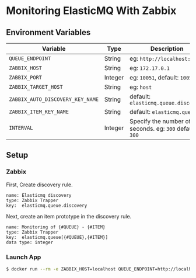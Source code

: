 Monitoring ElasticMQ With Zabbix
===

Environment Variables
---

| Variable                           | Type    | Description                                             |
| ---------------------------------- | ------  | ---------------------------------------------           |
| `QUEUE_ENDPOINT`                   | String  | eg: `http://localhost:9324`                             |
| `ZABBIX_HOST`                      | String  | eg: `172.17.0.1`                                        |
| `ZABBIX_PORT`                      | Integer | eg: `10051`, default: `10051`                           |
| `ZABBIX_TARGET_HOST`               | String  | eg: `host`                                              |
| `ZABBIX_AUTO_DISCOVERY_KEY_NAME`   | String  | default: `elasticmq.queue.discovery`                    |
| `ZABBIX_ITEM_KEY_NAME`             | String  | default: `elasticmq.queue`                              |
| `INTERVAL`                         | Integer | Specify the number of seconds. eg: `300` default: `300` |

Setup
---

### Zabbix

First, Create discovery rule.

```
name: Elasticmq discovery
type: Zabbix Trapper
key:  elasticmq.queue.discovery
```

Next, create an item prototype in the discovery rule.

```
name: Monitoring of {#QUEUE} - {#ITEM}
type: Zabbix Trapper
key:  elasticmq.queue[{#QUEUE},{#ITEM}]
data type: integer
```

### Launch App

```sh
$ docker run --rm -e ZABBIX_HOST=localhost QUEUE_ENDPOINT=http://localhost:9324 flum1025/zabbix_elasticmq
```
